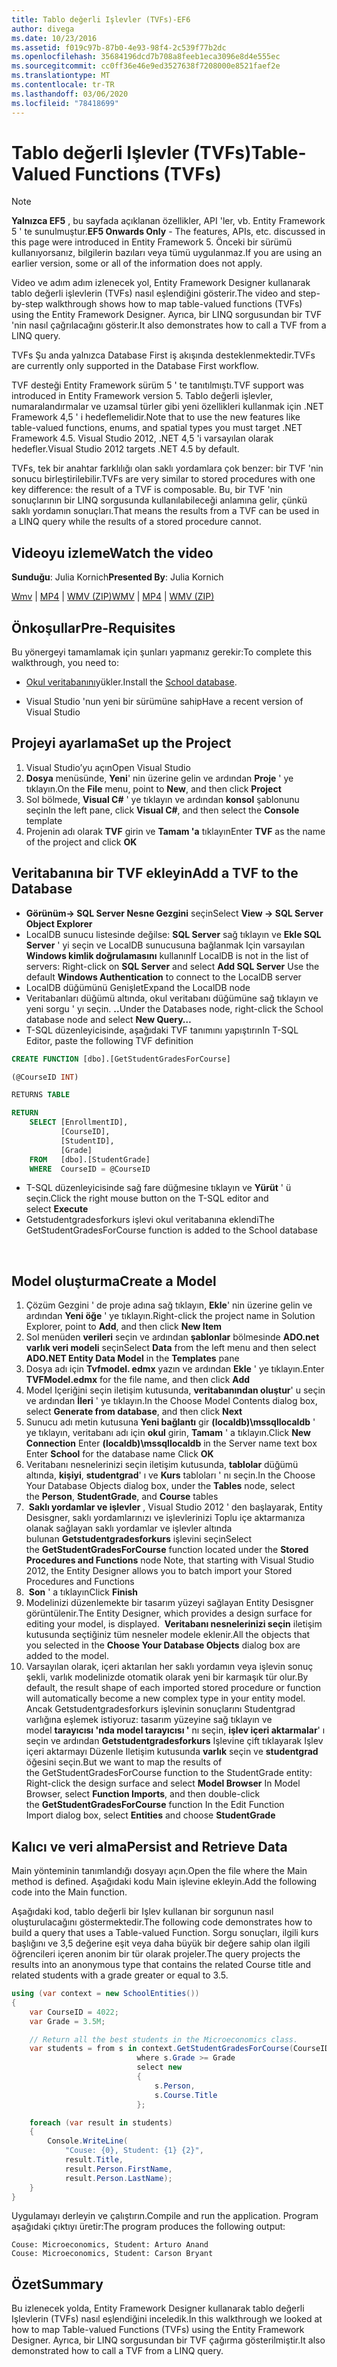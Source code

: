 ```yaml
---
title: Tablo değerli Işlevler (TVFs)-EF6
author: divega
ms.date: 10/23/2016
ms.assetid: f019c97b-87b0-4e93-98f4-2c539f77b2dc
ms.openlocfilehash: 35684196dcd7b708a8feeb1eca3096e8d4e555ec
ms.sourcegitcommit: cc0ff36e46e9ed3527638f7208000e8521faef2e
ms.translationtype: MT
ms.contentlocale: tr-TR
ms.lasthandoff: 03/06/2020
ms.locfileid: "78418699"
---
```

# <a name="table-valued-functions-tvfs"></a><span data-ttu-id="59c28-102">Tablo değerli Işlevler (TVFs)</span><span class="sxs-lookup"><span data-stu-id="59c28-102">Table-Valued Functions (TVFs)</span></span>
> [!NOTE]
> <span data-ttu-id="59c28-103">**Yalnızca EF5** , bu sayfada açıklanan özellikler, API 'ler, vb. Entity Framework 5 ' te sunulmuştur.</span><span class="sxs-lookup"><span data-stu-id="59c28-103">**EF5 Onwards Only** - The features, APIs, etc. discussed in this page were introduced in Entity Framework 5.</span></span> <span data-ttu-id="59c28-104">Önceki bir sürümü kullanıyorsanız, bilgilerin bazıları veya tümü uygulanmaz.</span><span class="sxs-lookup"><span data-stu-id="59c28-104">If you are using an earlier version, some or all of the information does not apply.</span></span>

<span data-ttu-id="59c28-105">Video ve adım adım izlenecek yol, Entity Framework Designer kullanarak tablo değerli işlevlerin (TVFs) nasıl eşlendiğini gösterir.</span><span class="sxs-lookup"><span data-stu-id="59c28-105">The video and step-by-step walkthrough shows how to map table-valued functions (TVFs) using the Entity Framework Designer.</span></span> <span data-ttu-id="59c28-106">Ayrıca, bir LINQ sorgusundan bir TVF 'nin nasıl çağrılacağını gösterir.</span><span class="sxs-lookup"><span data-stu-id="59c28-106">It also demonstrates how to call a TVF from a LINQ query.</span></span>

<span data-ttu-id="59c28-107">TVFs Şu anda yalnızca Database First iş akışında desteklenmektedir.</span><span class="sxs-lookup"><span data-stu-id="59c28-107">TVFs are currently only supported in the Database First workflow.</span></span>

<span data-ttu-id="59c28-108">TVF desteği Entity Framework sürüm 5 ' te tanıtılmıştı.</span><span class="sxs-lookup"><span data-stu-id="59c28-108">TVF support was introduced in Entity Framework version 5.</span></span> <span data-ttu-id="59c28-109">Tablo değerli işlevler, numaralandırmalar ve uzamsal türler gibi yeni özellikleri kullanmak için .NET Framework 4,5 ' i hedeflemelidir.</span><span class="sxs-lookup"><span data-stu-id="59c28-109">Note that to use the new features like table-valued functions, enums, and spatial types you must target .NET Framework 4.5.</span></span> <span data-ttu-id="59c28-110">Visual Studio 2012, .NET 4,5 'i varsayılan olarak hedefler.</span><span class="sxs-lookup"><span data-stu-id="59c28-110">Visual Studio 2012 targets .NET 4.5 by default.</span></span>

<span data-ttu-id="59c28-111">TVFs, tek bir anahtar farklılığı olan saklı yordamlara çok benzer: bir TVF 'nin sonucu birleştirilebilir.</span><span class="sxs-lookup"><span data-stu-id="59c28-111">TVFs are very similar to stored procedures with one key difference: the result of a TVF is composable.</span></span> <span data-ttu-id="59c28-112">Bu, bir TVF 'nin sonuçlarının bir LINQ sorgusunda kullanılabileceği anlamına gelir, çünkü saklı yordamın sonuçları.</span><span class="sxs-lookup"><span data-stu-id="59c28-112">That means the results from a TVF can be used in a LINQ query while the results of a stored procedure cannot.</span></span>

## <a name="watch-the-video"></a><span data-ttu-id="59c28-113">Videoyu izleme</span><span class="sxs-lookup"><span data-stu-id="59c28-113">Watch the video</span></span>

<span data-ttu-id="59c28-114">**Sunduğu**: Julia Kornich</span><span class="sxs-lookup"><span data-stu-id="59c28-114">**Presented By**: Julia Kornich</span></span>

<span data-ttu-id="59c28-115">[Wmv](https://download.microsoft.com/download/6/0/A/60A6E474-5EF3-4E1E-B9EA-F51D2DDB446A/HDI-ITPro-MSDN-winvideo-tvf.wmv) | [MP4](https://download.microsoft.com/download/6/0/A/60A6E474-5EF3-4E1E-B9EA-F51D2DDB446A/HDI-ITPro-MSDN-mp4video-tvf.m4v) | [WMV (ZIP)](https://download.microsoft.com/download/6/0/A/60A6E474-5EF3-4E1E-B9EA-F51D2DDB446A/HDI-ITPro-MSDN-winvideo-tvf.zip)</span><span class="sxs-lookup"><span data-stu-id="59c28-115">[WMV](https://download.microsoft.com/download/6/0/A/60A6E474-5EF3-4E1E-B9EA-F51D2DDB446A/HDI-ITPro-MSDN-winvideo-tvf.wmv) | [MP4](https://download.microsoft.com/download/6/0/A/60A6E474-5EF3-4E1E-B9EA-F51D2DDB446A/HDI-ITPro-MSDN-mp4video-tvf.m4v) | [WMV (ZIP)](https://download.microsoft.com/download/6/0/A/60A6E474-5EF3-4E1E-B9EA-F51D2DDB446A/HDI-ITPro-MSDN-winvideo-tvf.zip)</span></span>

## <a name="pre-requisites"></a><span data-ttu-id="59c28-116">Önkoşullar</span><span class="sxs-lookup"><span data-stu-id="59c28-116">Pre-Requisites</span></span>

<span data-ttu-id="59c28-117">Bu yönergeyi tamamlamak için şunları yapmanız gerekir:</span><span class="sxs-lookup"><span data-stu-id="59c28-117">To complete this walkthrough, you need to:</span></span>

- <span data-ttu-id="59c28-118">[Okul veritabanını](~/ef6/resources/school-database.md)yükler.</span><span class="sxs-lookup"><span data-stu-id="59c28-118">Install the [School database](~/ef6/resources/school-database.md).</span></span>

- <span data-ttu-id="59c28-119">Visual Studio 'nun yeni bir sürümüne sahip</span><span class="sxs-lookup"><span data-stu-id="59c28-119">Have a recent version of Visual Studio</span></span>

## <a name="set-up-the-project"></a><span data-ttu-id="59c28-120">Projeyi ayarlama</span><span class="sxs-lookup"><span data-stu-id="59c28-120">Set up the Project</span></span>

1.  <span data-ttu-id="59c28-121">Visual Studio’yu açın</span><span class="sxs-lookup"><span data-stu-id="59c28-121">Open Visual Studio</span></span>
2.  <span data-ttu-id="59c28-122">**Dosya** menüsünde, **Yeni**' nin üzerine gelin ve ardından **Proje** ' ye tıklayın.</span><span class="sxs-lookup"><span data-stu-id="59c28-122">On the **File** menu, point to **New**, and then click **Project**</span></span>
3.  <span data-ttu-id="59c28-123">Sol bölmede, **Visual C\#** ' ye tıklayın ve ardından **konsol** şablonunu seçin</span><span class="sxs-lookup"><span data-stu-id="59c28-123">In the left pane, click **Visual C\#**, and then select the **Console** template</span></span>
4.  <span data-ttu-id="59c28-124">Projenin adı olarak **TVF** girin ve **Tamam 'a** tıklayın</span><span class="sxs-lookup"><span data-stu-id="59c28-124">Enter **TVF** as the name of the project and click **OK**</span></span>

## <a name="add-a-tvf-to-the-database"></a><span data-ttu-id="59c28-125">Veritabanına bir TVF ekleyin</span><span class="sxs-lookup"><span data-stu-id="59c28-125">Add a TVF to the Database</span></span>

-   <span data-ttu-id="59c28-126">**Görünüm-&gt; SQL Server Nesne Gezgini** seçin</span><span class="sxs-lookup"><span data-stu-id="59c28-126">Select **View -&gt; SQL Server Object Explorer**</span></span>
-   <span data-ttu-id="59c28-127">LocalDB sunucu listesinde değilse: **SQL Server** sağ tıklayın ve **Ekle SQL Server** ' yi seçin ve LocalDB sunucusuna bağlanmak Için varsayılan **Windows kimlik doğrulamasını** kullanın</span><span class="sxs-lookup"><span data-stu-id="59c28-127">If LocalDB is not in the list of servers: Right-click on **SQL Server** and select **Add SQL Server** Use the default **Windows Authentication** to connect to the LocalDB server</span></span>
-   <span data-ttu-id="59c28-128">LocalDB düğümünü Genişlet</span><span class="sxs-lookup"><span data-stu-id="59c28-128">Expand the LocalDB node</span></span>
-   <span data-ttu-id="59c28-129">Veritabanları düğümü altında, okul veritabanı düğümüne sağ tıklayın ve yeni sorgu ' yı seçin. **..**</span><span class="sxs-lookup"><span data-stu-id="59c28-129">Under the Databases node, right-click the School database node and select **New Query…**</span></span>
-   <span data-ttu-id="59c28-130">T-SQL düzenleyicisinde, aşağıdaki TVF tanımını yapıştırın</span><span class="sxs-lookup"><span data-stu-id="59c28-130">In T-SQL Editor, paste the following TVF definition</span></span>

``` SQL
CREATE FUNCTION [dbo].[GetStudentGradesForCourse]

(@CourseID INT)

RETURNS TABLE

RETURN
    SELECT [EnrollmentID],
           [CourseID],
           [StudentID],
           [Grade]
    FROM   [dbo].[StudentGrade]
    WHERE  CourseID = @CourseID
```

-   <span data-ttu-id="59c28-131">T-SQL düzenleyicisinde sağ fare düğmesine tıklayın ve **Yürüt** ' ü seçin.</span><span class="sxs-lookup"><span data-stu-id="59c28-131">Click the right mouse button on the T-SQL editor and select **Execute**</span></span>
-   <span data-ttu-id="59c28-132">Getstudentgradesforkurs işlevi okul veritabanına eklendi</span><span class="sxs-lookup"><span data-stu-id="59c28-132">The GetStudentGradesForCourse function is added to the School database</span></span>

 

## <a name="create-a-model"></a><span data-ttu-id="59c28-133">Model oluşturma</span><span class="sxs-lookup"><span data-stu-id="59c28-133">Create a Model</span></span>

1.  <span data-ttu-id="59c28-134">Çözüm Gezgini ' de proje adına sağ tıklayın, **Ekle**' nin üzerine gelin ve ardından **Yeni öğe** ' ye tıklayın.</span><span class="sxs-lookup"><span data-stu-id="59c28-134">Right-click the project name in Solution Explorer, point to **Add**, and then click **New Item**</span></span>
2.  <span data-ttu-id="59c28-135">Sol menüden **verileri** seçin ve ardından **şablonlar** bölmesinde **ADO.net varlık veri modeli** seçin</span><span class="sxs-lookup"><span data-stu-id="59c28-135">Select **Data** from the left menu and then select **ADO.NET Entity Data Model** in the **Templates** pane</span></span>
3.  <span data-ttu-id="59c28-136">Dosya adı için **Tvfmodel. edmx** yazın ve ardından **Ekle** ' ye tıklayın.</span><span class="sxs-lookup"><span data-stu-id="59c28-136">Enter **TVFModel.edmx** for the file name, and then click **Add**</span></span>
4.  <span data-ttu-id="59c28-137">Model Içeriğini seçin iletişim kutusunda, **veritabanından oluştur**' u seçin ve ardından **İleri** ' ye tıklayın.</span><span class="sxs-lookup"><span data-stu-id="59c28-137">In the Choose Model Contents dialog box, select **Generate from database**, and then click **Next**</span></span>
5.  <span data-ttu-id="59c28-138">Sunucu adı metin kutusuna **Yeni bağlantı** gir **(localdb)\\mssqllocaldb** ' ye tıklayın, veritabanı adı için **okul** girin, **Tamam** ' a tıklayın.</span><span class="sxs-lookup"><span data-stu-id="59c28-138">Click **New Connection** Enter **(localdb)\\mssqllocaldb** in the Server name text box Enter **School** for the database name Click **OK**</span></span>
6.  <span data-ttu-id="59c28-139">Veritabanı nesnelerinizi seçin iletişim kutusunda, **tablolar** düğümü altında, **kişiyi**, **studentgrad**' ı ve **Kurs** tabloları ' nı seçin.</span><span class="sxs-lookup"><span data-stu-id="59c28-139">In the Choose Your Database Objects dialog box, under the **Tables** node, select the **Person**, **StudentGrade**, and **Course** tables</span></span>
7.  <span data-ttu-id="59c28-140"> **Saklı yordamlar ve işlevler** , Visual Studio 2012 ' den başlayarak, Entity Desisgner, saklı yordamlarınızı ve işlevlerinizi Toplu içe aktarmanıza olanak sağlayan saklı yordamlar ve işlevler altında bulunan **Getstudentgradesforkurs** işlevini seçin</span><span class="sxs-lookup"><span data-stu-id="59c28-140">Select the **GetStudentGradesForCourse** function located under the **Stored Procedures and Functions** node Note, that starting with Visual Studio 2012, the Entity Designer allows you to batch import your Stored Procedures and Functions</span></span>
8.  <span data-ttu-id="59c28-141"> **Son** ' a tıklayın</span><span class="sxs-lookup"><span data-stu-id="59c28-141">Click **Finish**</span></span>
9.  <span data-ttu-id="59c28-142">Modelinizi düzenlemekte bir tasarım yüzeyi sağlayan Entity Desisgner görüntülenir.</span><span class="sxs-lookup"><span data-stu-id="59c28-142">The Entity Designer, which provides a design surface for editing your model, is displayed.</span></span> <span data-ttu-id="59c28-143"> **Veritabanı nesnelerinizi seçin** iletişim kutusunda seçtiğiniz tüm nesneler modele eklenir.</span><span class="sxs-lookup"><span data-stu-id="59c28-143">All the objects that you selected in the **Choose Your Database Objects** dialog box are added to the model.</span></span>
10. <span data-ttu-id="59c28-144">Varsayılan olarak, içeri aktarılan her saklı yordamın veya işlevin sonuç şekli, varlık modelinizde otomatik olarak yeni bir karmaşık tür olur.</span><span class="sxs-lookup"><span data-stu-id="59c28-144">By default, the result shape of each imported stored procedure or function will automatically become a new complex type in your entity model.</span></span> <span data-ttu-id="59c28-145">Ancak Getstudentgradesforkurs işlevinin sonuçlarını Studentgrad varlığına eşlemek istiyoruz: tasarım yüzeyine sağ tıklayın ve model **tarayıcısı 'nda model tarayıcısı '** nı seçin, **işlev içeri aktarmalar**' ı seçin ve ardından **Getstudentgradesforkurs** Işlevine çift tıklayarak Işlev içeri aktarmayı Düzenle Iletişim kutusunda **varlık** seçin ve **studentgrad** öğesini seçin.</span><span class="sxs-lookup"><span data-stu-id="59c28-145">But we want to map the results of the GetStudentGradesForCourse function to the StudentGrade entity: Right-click the design surface and select **Model Browser** In Model Browser, select **Function Imports**, and then double-click the **GetStudentGradesForCourse** function In the Edit Function Import dialog box, select **Entities** and choose **StudentGrade**</span></span>

## <a name="persist-and-retrieve-data"></a><span data-ttu-id="59c28-146">Kalıcı ve veri alma</span><span class="sxs-lookup"><span data-stu-id="59c28-146">Persist and Retrieve Data</span></span>

<span data-ttu-id="59c28-147">Main yönteminin tanımlandığı dosyayı açın.</span><span class="sxs-lookup"><span data-stu-id="59c28-147">Open the file where the Main method is defined.</span></span> <span data-ttu-id="59c28-148">Aşağıdaki kodu Main işlevine ekleyin.</span><span class="sxs-lookup"><span data-stu-id="59c28-148">Add the following code into the Main function.</span></span>

<span data-ttu-id="59c28-149">Aşağıdaki kod, tablo değerli bir Işlev kullanan bir sorgunun nasıl oluşturulacağını göstermektedir.</span><span class="sxs-lookup"><span data-stu-id="59c28-149">The following code demonstrates how to build a query that uses a Table-valued Function.</span></span> <span data-ttu-id="59c28-150">Sorgu sonuçları, ilgili kurs başlığını ve 3,5 değerine eşit veya daha büyük bir değere sahip olan ilgili öğrencileri içeren anonim bir tür olarak projeler.</span><span class="sxs-lookup"><span data-stu-id="59c28-150">The query projects the results into an anonymous type that contains the related Course title and related students with a grade greater or equal to 3.5.</span></span>

``` csharp
using (var context = new SchoolEntities())
{
    var CourseID = 4022;
    var Grade = 3.5M;

    // Return all the best students in the Microeconomics class.
    var students = from s in context.GetStudentGradesForCourse(CourseID)
                            where s.Grade >= Grade
                            select new
                            {
                                s.Person,
                                s.Course.Title
                            };

    foreach (var result in students)
    {
        Console.WriteLine(
            "Couse: {0}, Student: {1} {2}",
            result.Title,  
            result.Person.FirstName,  
            result.Person.LastName);
    }
}
```

<span data-ttu-id="59c28-151">Uygulamayı derleyin ve çalıştırın.</span><span class="sxs-lookup"><span data-stu-id="59c28-151">Compile and run the application.</span></span> <span data-ttu-id="59c28-152">Program aşağıdaki çıktıyı üretir:</span><span class="sxs-lookup"><span data-stu-id="59c28-152">The program produces the following output:</span></span>

```console
Couse: Microeconomics, Student: Arturo Anand
Couse: Microeconomics, Student: Carson Bryant
```

## <a name="summary"></a><span data-ttu-id="59c28-153">Özet</span><span class="sxs-lookup"><span data-stu-id="59c28-153">Summary</span></span>

<span data-ttu-id="59c28-154">Bu izlenecek yolda, Entity Framework Designer kullanarak tablo değerli Işlevlerin (TVFs) nasıl eşlendiğini inceledik.</span><span class="sxs-lookup"><span data-stu-id="59c28-154">In this walkthrough we looked at how to map Table-valued Functions (TVFs) using the Entity Framework Designer.</span></span> <span data-ttu-id="59c28-155">Ayrıca, bir LINQ sorgusundan bir TVF çağırma gösterilmiştir.</span><span class="sxs-lookup"><span data-stu-id="59c28-155">It also demonstrated how to call a TVF from a LINQ query.</span></span>
